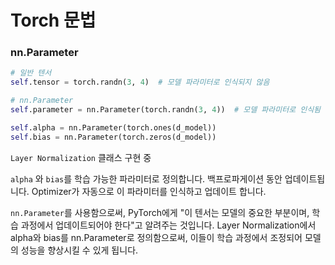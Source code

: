 # Torch 문법 

### nn.Parameter

```python
# 일반 텐서
self.tensor = torch.randn(3, 4)  # 모델 파라미터로 인식되지 않음

# nn.Parameter
self.parameter = nn.Parameter(torch.randn(3, 4))  # 모델 파라미터로 인식됨

self.alpha = nn.Parameter(torch.ones(d_model))
self.bias = nn.Parameter(torch.zeros(d_model))
```

`Layer Normalization` 클래스 구현 중

`alpha` 와 `bias`를 학습 가능한 파라미터로 정의합니다. 백프로파게이션 동안 업데이트됩니다. Optimizer가 자동으로 이 파라미터를 인식하고 업데이트 합니다. 

`nn.Parameter`를 사용함으로써, PyTorch에게 "이 텐서는 모델의 중요한 부분이며, 학습 과정에서 업데이트되어야 한다"고 알려주는 것입니다. Layer Normalization에서 alpha와 bias를 nn.Parameter로 정의함으로써, 이들이 학습 과정에서 조정되어 모델의 성능을 향상시킬 수 있게 됩니다.
